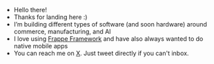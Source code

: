 - Hello there!
- Thanks for landing here :)
- I’m building different types of software (and soon hardware) around commerce, manufacturing, and AI
- I love using [Frappe Framework](https://frappeframework.com) and have also always wanted to do native mobile apps
- You can reach me on [X](https://x.com/jawoodee). Just tweet directly if you can't inbox.

<!---
dawoodjee/dawoodjee is a ✨ special ✨ repository because its `README.md` (this file) appears on your GitHub profile.
You can click the Preview link to take a look at your changes.
--->
